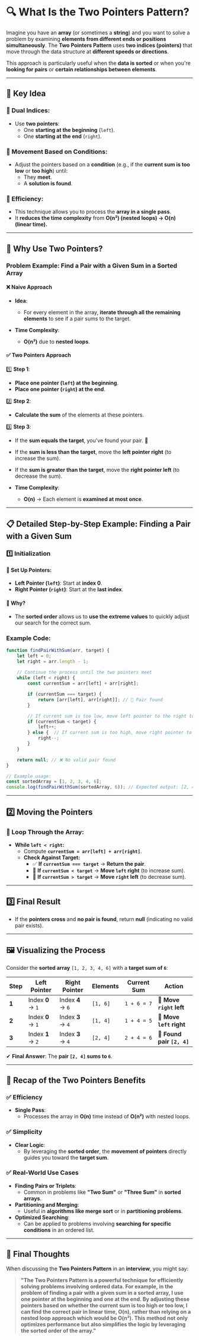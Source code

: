 # **🔍 What Is the Two Pointers Pattern?**

Imagine you have an **array** (or sometimes a **string**) and you want to solve a problem by examining **elements from different ends or positions simultaneously**. The **Two Pointers Pattern** uses **two indices (pointers)** that move through the data structure at **different speeds or directions**. 

This approach is particularly useful when the **data is sorted** or when you're **looking for pairs** or **certain relationships between elements**.

---

## **📝 Key Idea**

### **📌 Dual Indices:**
- Use **two pointers**:
  - One **starting at the beginning** (`left`).
  - One **starting at the end** (`right`).

### **📌 Movement Based on Conditions:**
- Adjust the pointers based on a **condition** (e.g., if the **current sum is too low** or **too high**) until:
  - They **meet**.
  - A **solution is found**.

### **📌 Efficiency:**
- This technique allows you to process the **array in a single pass**.
- It **reduces the time complexity** from **O(n²) (nested loops) → O(n) (linear time).**

---


## **🚀 Why Use Two Pointers?**

### **Problem Example: Find a Pair with a Given Sum in a Sorted Array**

#### **❌ Naive Approach**
- **Idea**:
  - For every element in the array, **iterate through all the remaining elements** to see if a pair sums to the target.

- **Time Complexity**:
  - **O(n²)** due to **nested loops**.

#### **✅ Two Pointers Approach**
1️⃣ **Step 1**:
   - **Place one pointer (`left`) at the beginning**.
   - **Place one pointer (`right`) at the end**.

2️⃣ **Step 2**:
   - **Calculate the sum** of the elements at these pointers.

3️⃣ **Step 3**:
   - If the **sum equals the target**, you've found your pair. 🎯
   - If the **sum is less than the target**, move the **left pointer right** (to increase the sum).
   - If the **sum is greater than the target**, move the **right pointer left** (to decrease the sum).

- **Time Complexity**:
  - **O(n)** → Each element is **examined at most once**.

---


## **📋 Detailed Step-by-Step Example: Finding a Pair with a Given Sum**

### **1️⃣ Initialization**

#### **🔹 Set Up Pointers:**
- **Left Pointer (`left`)**: Start at **index 0**.
- **Right Pointer (`right`)**: Start at the **last index**.

#### **🔹 Why?**
- The **sorted order** allows us to **use the extreme values** to quickly adjust our search for the correct sum.

### **Example Code:**
```javascript
function findPairWithSum(arr, target) {
    let left = 0;
    let right = arr.length - 1;
    
    // Continue the process until the two pointers meet
    while (left < right) {
        const currentSum = arr[left] + arr[right];

        if (currentSum === target) {
            return [arr[left], arr[right]]; // 🎯 Pair found
        }

        // If current sum is too low, move left pointer to the right to increase the sum
        if (currentSum < target) {
            left++;
        } else {  // If current sum is too high, move right pointer to the left to decrease the sum
            right--;
        }
    }

    return null; // ❌ No valid pair found
}

// Example usage:
const sortedArray = [1, 2, 3, 4, 6];
console.log(findPairWithSum(sortedArray, 6)); // Expected output: [2, 4]

```

---


## **2️⃣ Moving the Pointers**

### **🔹 Loop Through the Array:**
- **While `left < right`:**
  - Compute **`currentSum = arr[left] + arr[right]`**.
  - **Check Against Target:**
    - ✅ **If `currentSum === target`** → **Return the pair**.
    - 🔼 **If `currentSum < target`** → **Move `left` right** (to increase sum).
    - 🔽 **If `currentSum > target`** → **Move `right` left** (to decrease sum).

---


## **3️⃣ Final Result**
- If the **pointers cross** and **no pair is found**, return **null** (indicating no valid pair exists).

---


## **🖼️ Visualizing the Process**
Consider the **sorted array** `[1, 2, 3, 4, 6]` with a **target sum of `6`**:

| **Step** | **Left Pointer** | **Right Pointer** | **Elements**  | **Current Sum** | **Action** |
|----------|-----------------|-------------------|---------------|----------------|------------|
| **1**    | Index **0** → `1`  | Index **4** → `6`  | `[1, 6]`  | `1 + 6 = 7`  | 🔽 **Move `right` left** |
| **2**    | Index **0** → `1`  | Index **3** → `4`  | `[1, 4]`  | `1 + 4 = 5`  | 🔼 **Move `left` right** |
| **3**    | Index **1** → `2`  | Index **3** → `4`  | `[2, 4]`  | `2 + 4 = 6`  | 🎯 **Found pair `[2, 4]`** |

✔ **Final Answer**: The **pair `[2, 4]` sums to `6`**.

---


## **📌 Recap of the Two Pointers Benefits**

### **✅ Efficiency**
- **Single Pass**:
  - Processes the array in **O(n)** time instead of **O(n²)** with nested loops.

### **✅ Simplicity**
- **Clear Logic**:
  - By leveraging the **sorted order**, the **movement of pointers** directly guides you toward the **target sum**.

### **✅ Real-World Use Cases**
- **Finding Pairs or Triplets**:
  - Common in problems like **"Two Sum"** or **"Three Sum"** in **sorted arrays**.
- **Partitioning and Merging**:
  - Useful in **algorithms like merge sort** or in **partitioning problems**.
- **Optimized Searching**:
  - Can be applied to problems involving **searching for specific conditions** in an ordered list.

---


## **🎯 Final Thoughts**
When discussing the **Two Pointers Pattern** in an **interview**, you might say:

> **"The Two Pointers Pattern is a powerful technique for efficiently solving problems involving ordered data. For example, in the problem of finding a pair with a given sum in a sorted array, I use one pointer at the beginning and one at the end. By adjusting these pointers based on whether the current sum is too high or too low, I can find the correct pair in linear time, O(n), rather than relying on a nested loop approach which would be O(n²). This method not only optimizes performance but also simplifies the logic by leveraging the sorted order of the array."**